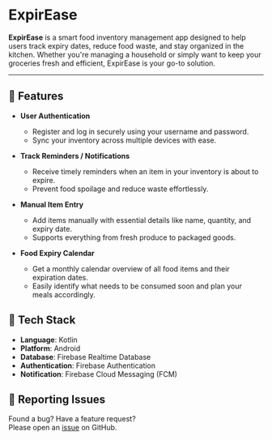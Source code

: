 # ExpirEase

**ExpirEase** is a smart food inventory management app designed to help users track expiry dates, reduce food waste, and stay organized in the kitchen. Whether you're managing a household or simply want to keep your groceries fresh and efficient, ExpirEase is your go-to solution.

---

## 📱 Features

- **User Authentication**
  - Register and log in securely using your username and password.
  - Sync your inventory across multiple devices with ease.

- **Track Reminders / Notifications**
  - Receive timely reminders when an item in your inventory is about to expire.
  - Prevent food spoilage and reduce waste effortlessly.

- **Manual Item Entry**
  - Add items manually with essential details like name, quantity, and expiry date.
  - Supports everything from fresh produce to packaged goods.

- **Food Expiry Calendar**
  - Get a monthly calendar overview of all food items and their expiration dates.
  - Easily identify what needs to be consumed soon and plan your meals accordingly.


## 🧰 Tech Stack

- **Language**: Kotlin
- **Platform**: Android
- **Database**: Firebase Realtime Database
- **Authentication**: Firebase Authentication
- **Notification**: Firebase Cloud Messaging (FCM)


## 🐛 Reporting Issues

Found a bug? Have a feature request?  
Please open an [issue](https://github.com/giannakat/expirease/issues) on GitHub.
